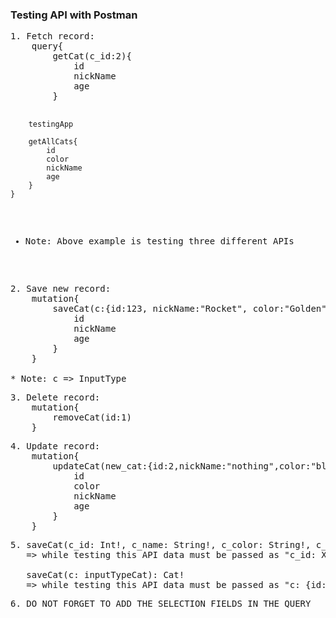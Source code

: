 <h3>Testing API with Postman</h3>
<pre>
1. Fetch record:
    query{
        getCat(c_id:2){
            id
            nickName
            age
        }
    
        testingApp
    
        getAllCats{
            id
            color
            nickName
            age
        }
    }

* Note: Above example is testing three different APIs
</pre>

<pre>
2. Save new record:
    mutation{
        saveCat(c:{id:123, nickName:"Rocket", color:"Golden", age:17}){
            id
            nickName
            age
        }
    }
    
* Note: c => InputType
</pre>
<pre>
3. Delete record:
    mutation{
        removeCat(id:1)
    }
</pre>

<pre>
4. Update record:
    mutation{
        updateCat(new_cat:{id:2,nickName:"nothing",color:"blue",age:500}){
            id
            color
            nickName
            age
        }
    }
</pre>
<pre>
5. saveCat(c_id: Int!, c_name: String!, c_color: String!, c_age: Int!): Cat!
   => while testing this API data must be passed as "c_id: X, c_name: X, c_color: X, c_age: X"
   
   saveCat(c: inputTypeCat): Cat!
   => while testing this API data must be passed as "c: {id: X, nickName: X, color: X, age: X}"
</pre>
<pre>
6. DO NOT FORGET TO ADD THE SELECTION FIELDS IN THE QUERY
</pre>
